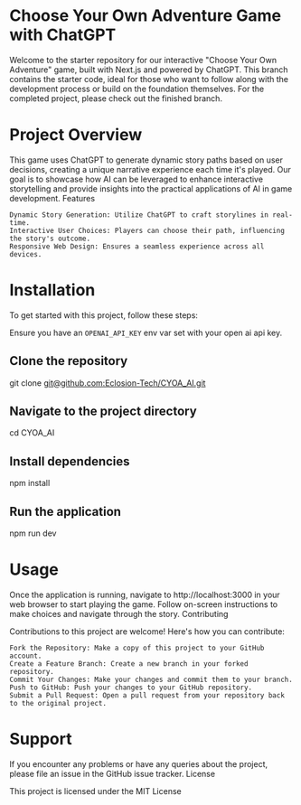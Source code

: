 # Choose Your Own Adventure Game with ChatGPT

Welcome to the starter repository for our interactive "Choose Your Own Adventure" game, built with Next.js and powered by ChatGPT. This branch contains the starter code, ideal for those who want to follow along with the development process or build on the foundation themselves. For the completed project, please check out the finished branch.

# Project Overview

This game uses ChatGPT to generate dynamic story paths based on user decisions, creating a unique narrative experience each time it's played. Our goal is to showcase how AI can be leveraged to enhance interactive storytelling and provide insights into the practical applications of AI in game development.
Features

    Dynamic Story Generation: Utilize ChatGPT to craft storylines in real-time.
    Interactive User Choices: Players can choose their path, influencing the story's outcome.
    Responsive Web Design: Ensures a seamless experience across all devices.

# Installation

To get started with this project, follow these steps:

Ensure you have an `OPENAI_API_KEY` env var set with your open ai api key.

## Clone the repository
git clone [git@github.com:Eclosion-Tech/CYOA_AI.git](git@github.com:Eclosion-Tech/CYOA_AI.git)

## Navigate to the project directory
cd CYOA_AI

## Install dependencies
npm install

## Run the application
npm run dev

# Usage

Once the application is running, navigate to http://localhost:3000 in your web browser to start playing the game. Follow on-screen instructions to make choices and navigate through the story.
Contributing

Contributions to this project are welcome! Here's how you can contribute:

    Fork the Repository: Make a copy of this project to your GitHub account.
    Create a Feature Branch: Create a new branch in your forked repository.
    Commit Your Changes: Make your changes and commit them to your branch.
    Push to GitHub: Push your changes to your GitHub repository.
    Submit a Pull Request: Open a pull request from your repository back to the original project.

# Support

If you encounter any problems or have any queries about the project, please file an issue in the GitHub issue tracker.
License

This project is licensed under the MIT License